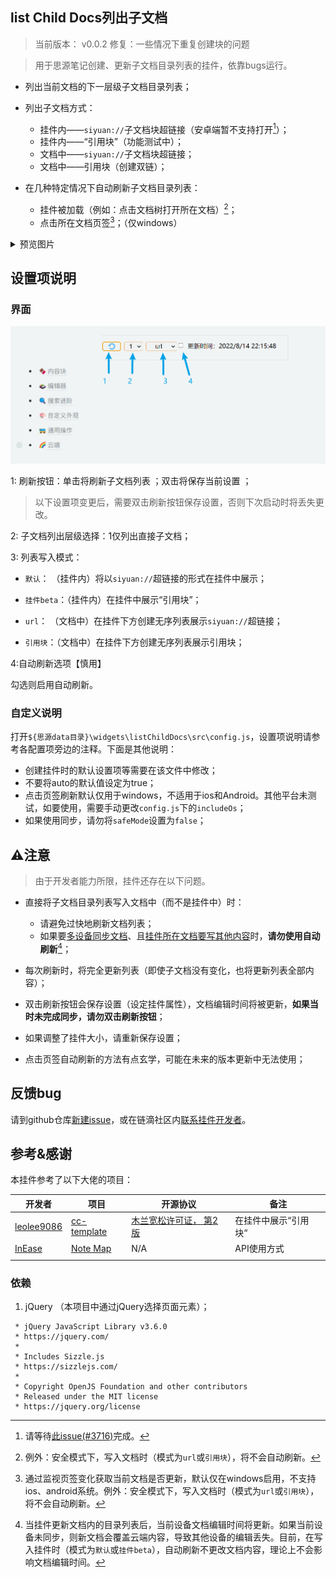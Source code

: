 ## list Child Docs列出子文档

> 当前版本： v0.0.2 修复：一些情况下重复创建块的问题

> 用于思源笔记创建、更新子文档目录列表的挂件，依靠bugs运行。

- 列出当前文档的下一层级子文档目录列表；
  
- 列出子文档方式：
  - 挂件内——`siyuan://`子文档块超链接（安卓端暂不支持打开[^3]）；
  - 挂件内——“引用块”（功能测试中）；
  - 文档中——`siyuan://`子文档块超链接；
  - 文档中——引用块（创建双链）；
  
- 在几种特定情况下自动刷新子文档目录列表：
  - 挂件被加载（例如：点击文档树打开所在文档）[^1]；
  - 点击所在文档页签[^2]；（仅windows）

<details>
    <summary>预览图片</summary>
	<img src="README.assets/image-20220817225619778.png" alt="image-20220817225619778" style="zoom:50%;" />
    <img src="README.assets/image-20220817225704064.png" alt="image-20220817225704064" style="zoom:50%;" />
    <img src="README.assets/image-20220817225741199.png" alt="image-20220817225741199" style="zoom:50%;" />
    <img src="README.assets/image-20220817225805958.png" alt="image-20220817225805958" style="zoom:50%;" /></details>


## 设置项说明

### 界面

![图片](README.assets/image-20220814221708461.png)

1: 刷新按钮：单击将刷新子文档列表 ；双击将保存当前设置 ；

> 以下设置项变更后，需要双击刷新按钮保存设置，否则下次启动时将丢失更改。

2: 子文档列出层级选择：1仅列出直接子文档；

3: 列表写入模式：

- `默认`： （挂件内）将以`siyuan://`超链接的形式在挂件中展示；

- `挂件beta`：（挂件内）在挂件中展示“引用块”；

- `url`： （文档中）在挂件下方创建无序列表展示`siyuan://`超链接；

- `引用块`：（文档中）在挂件下方创建无序列表展示引用块；

4:自动刷新选项【慎用】

   勾选则启用自动刷新。

### 自定义说明

打开`${思源data目录}\widgets\listChildDocs\src\config.js`，设置项说明请参考各配置项旁边的注释。下面是其他说明：

- 创建挂件时的默认设置项等需要在该文件中修改；
- 不要将auto的默认值设定为true；
- 点击页签刷新默认仅用于windows，不适用于ios和Android。其他平台未测试，如要使用，需要手动更改`config.js`下的`includeOs`；
- 如果使用同步，请勿将`safeMode`设置为`false`；

## ⚠️注意

> 由于开发者能力所限，挂件还存在以下问题。

- 直接将子文档目录列表写入文档中（而不是挂件中）时：
  - 请避免过快地刷新文档列表；
  - 如果要<u>多设备同步文档</u>、且<u>挂件所在文档要写其他内容</u>时，**请勿使用自动刷新**[^4]；
- 每次刷新时，将完全更新列表（即使子文档没有变化，也将更新列表全部内容）；
- 双击刷新按钮会保存设置（设定挂件属性），文档编辑时间将被更新，**如果当时未完成同步，请勿双击刷新按钮**；

- 如果调整了挂件大小，请重新保存设置；

- 点击页签自动刷新的方法有点玄学，可能在未来的版本更新中无法使用；

## 反馈bug

请到github仓库[新建issue](https://github.com/OpaqueGlass/listChildDocs/issues/new/choose)，或在链滴社区内[联系挂件开发者](https://ld246.com/member/Undii)。

## 参考&感谢

本挂件参考了以下大佬的项目：

| 开发者                                      | 项目                                                     | 开源协议                                                     | 备注                 |
| ------------------------------------------- | -------------------------------------------------------- | ------------------------------------------------------------ | -------------------- |
| [leolee9086](https://github.com/leolee9086) | [cc-template](https://github.com/leolee9086/cc-template) | [木兰宽松许可证， 第2版](https://github.com/leolee9086/cc-template/blob/main/LICENSE) | 在挂件中展示“引用块“ |
| [InEase](https://github.com/InEase)         | [Note Map](https://github.com/InEase/SiYuan-Xmind)       | N/A                                                          | API使用方式          |
|                                             |                                                          |                                                              |                      |


### 依赖

1. jQuery （本项目中通过jQuery选择页面元素）；

```
 * jQuery JavaScript Library v3.6.0
 * https://jquery.com/
 *
 * Includes Sizzle.js
 * https://sizzlejs.com/
 *
 * Copyright OpenJS Foundation and other contributors
 * Released under the MIT license
 * https://jquery.org/license
```

[^1]: 例外：安全模式下，写入文档时（模式为`url`或`引用块`），将不会自动刷新。
[^2]: 通过监视页签变化获取当前文档是否更新，默认仅在windows启用，不支持ios、android系统。例外：安全模式下，写入文档时（模式为`url`或`引用块`），将不会自动刷新。
[^3]: 请等待[此issue(#3716)](https://github.com/siyuan-note/siyuan/issues/3716)完成。
[^4]: 当挂件更新文档内的目录列表后，当前设备文档编辑时间将更新。如果当前设备未同步，则新文档会覆盖云端内容，导致其他设备的编辑丢失。目前，在写入挂件时（模式为`默认`或`挂件beta`），自动刷新不更改文档内容，理论上不会影响文档编辑时间。
